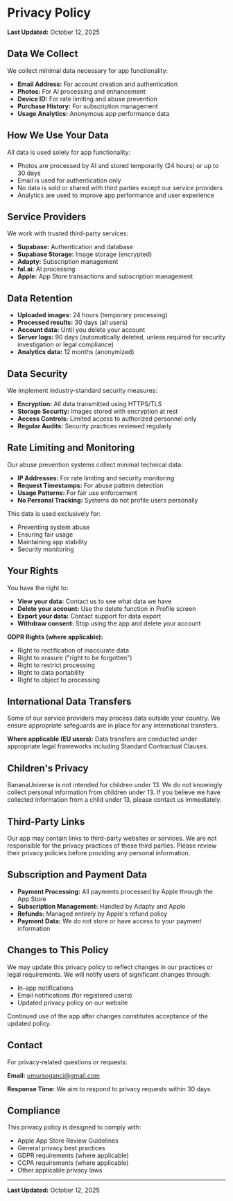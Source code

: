 # Privacy Policy

**Last Updated:** October 12, 2025

## Data We Collect

We collect minimal data necessary for app functionality:

- **Email Address:** For account creation and authentication
- **Photos:** For AI processing and enhancement
- **Device ID:** For rate limiting and abuse prevention
- **Purchase History:** For subscription management
- **Usage Analytics:** Anonymous app performance data

## How We Use Your Data

All data is used solely for app functionality:
- Photos are processed by AI and stored temporarily (24 hours) or up to 30 days
- Email is used for authentication only
- No data is sold or shared with third parties except our service providers
- Analytics are used to improve app performance and user experience

## Service Providers

We work with trusted third-party services:

- **Supabase:** Authentication and database
- **Supabase Storage:** Image storage (encrypted)
- **Adapty:** Subscription management
- **fal.ai:** AI processing
- **Apple:** App Store transactions and subscription management

## Data Retention

- **Uploaded images:** 24 hours (temporary processing)
- **Processed results:** 30 days (all users)
- **Account data:** Until you delete your account
- **Server logs:** 90 days (automatically deleted, unless required for security investigation or legal compliance)
- **Analytics data:** 12 months (anonymized)

## Data Security

We implement industry-standard security measures:

- **Encryption:** All data transmitted using HTTPS/TLS
- **Storage Security:** Images stored with encryption at rest
- **Access Controls:** Limited access to authorized personnel only
- **Regular Audits:** Security practices reviewed regularly

## Rate Limiting and Monitoring

Our abuse prevention systems collect minimal technical data:

- **IP Addresses:** For rate limiting and security monitoring
- **Request Timestamps:** For abuse pattern detection
- **Usage Patterns:** For fair use enforcement
- **No Personal Tracking:** Systems do not profile users personally

This data is used exclusively for:
- Preventing system abuse
- Ensuring fair usage
- Maintaining app stability
- Security monitoring

## Your Rights

You have the right to:

- **View your data:** Contact us to see what data we have
- **Delete your account:** Use the delete function in Profile screen
- **Export your data:** Contact support for data export
- **Withdraw consent:** Stop using the app and delete your account

**GDPR Rights (where applicable):**
- Right to rectification of inaccurate data
- Right to erasure ("right to be forgotten")
- Right to restrict processing
- Right to data portability
- Right to object to processing

## International Data Transfers

Some of our service providers may process data outside your country. We ensure appropriate safeguards are in place for any international transfers.

**Where applicable (EU users):** Data transfers are conducted under appropriate legal frameworks including Standard Contractual Clauses.

## Children's Privacy

BananaUniverse is not intended for children under 13. We do not knowingly collect personal information from children under 13. If you believe we have collected information from a child under 13, please contact us immediately.

## Third-Party Links

Our app may contain links to third-party websites or services. We are not responsible for the privacy practices of these third parties. Please review their privacy policies before providing any personal information.

## Subscription and Payment Data

- **Payment Processing:** All payments processed by Apple through the App Store
- **Subscription Management:** Handled by Adapty and Apple
- **Refunds:** Managed entirely by Apple's refund policy
- **Payment Data:** We do not store or have access to your payment information

## Changes to This Policy

We may update this privacy policy to reflect changes in our practices or legal requirements. We will notify users of significant changes through:

- In-app notifications
- Email notifications (for registered users)
- Updated privacy policy on our website

Continued use of the app after changes constitutes acceptance of the updated policy.

## Contact

For privacy-related questions or requests:

**Email:** umursoganci@gmail.com

**Response Time:** We aim to respond to privacy requests within 30 days.

## Compliance

This privacy policy is designed to comply with:
- Apple App Store Review Guidelines
- General privacy best practices
- GDPR requirements (where applicable)
- CCPA requirements (where applicable)
- Other applicable privacy laws

---

**Last Updated:** October 12, 2025
